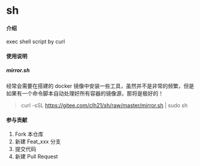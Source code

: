 # sh

#### 介绍
exec shell script by curl

#### 使用说明

##### mirror.sh
经常会需要在搭建的 docker 镜像中安装一些工具，虽然并不是非常的频繁，但是如果有一个命令脚本自动处理好所有容器的镜像源，那将是极好的！
> curl -sSL https://gitee.com/clh21/sh/raw/master/mirror.sh | sudo sh

#### 参与贡献

1.  Fork 本仓库
2.  新建 Feat_xxx 分支
3.  提交代码
4.  新建 Pull Request